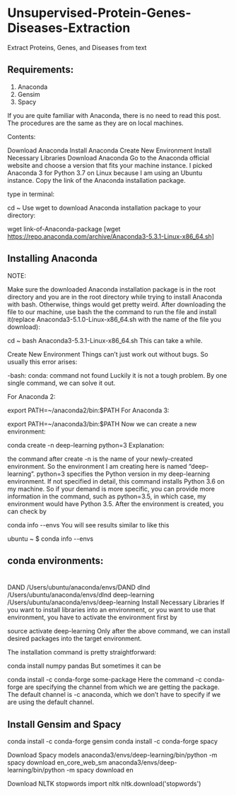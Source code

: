 # Unsupervised-Protein-Genes-Diseases-Extraction
Extract Proteins, Genes, and Diseases from text 

## Requirements:
1. Anaconda
2. Gensim
3. Spacy


If you are quite familiar with Anaconda, there is no need to read this post. The procedures are the same as they are on local machines.

Contents:

Download Anaconda
Install Anaconda
Create New Environment
Install Necessary Libraries
Download Anaconda
Go to the Anaconda official website and choose a version that fits your machine instance. I picked Anaconda 3 for Python 3.7 on Linux because I am using an Ubuntu instance. Copy the link of the Anaconda installation package.

type in terminal:

cd ~
Use wget to download Anaconda installation package to your directory:

wget link-of-Anaconda-package  [wget https://repo.anaconda.com/archive/Anaconda3-5.3.1-Linux-x86_64.sh]

## Installing Anaconda
NOTE:

Make sure the downloaded Anaconda installation package is in the root directory and
you are in the root directory while trying to install Anaconda with bash. Otherwise, things would get pretty weird.
After downloading the file to our machine, use bash the the command to run the file and install it(replace Anaconda3-5.1.0-Linux-x86_64.sh with the name of the file you download):

cd ~
bash Anaconda3-5.3.1-Linux-x86_64.sh
This can take a while.

Create New Environment
Things can’t just work out without bugs. So usually this error arises:

-bash: conda: command not found
Luckily it is not a tough problem. By one single command, we can solve it out.

For Anaconda 2:

export PATH=~/anaconda2/bin:$PATH
For Anaconda 3:

export PATH=~/anaconda3/bin:$PATH
Now we can create a new environment:

conda create -n deep-learning python=3
Explanation:

the command after create -n is the name of your newly-created environment. So the environment I am creating here is named “deep-learning”.
python=3 specifies the Python version in my deep-learning environment. If not specified in detail, this command installs Python 3.6 on my machine. So if your demand is more specific, you can provide more information in the command, such as python=3.5, in which case, my environment would have Python 3.5.
After the environment is created, you can check by

conda info --envs
You will see results similar to like this

ubuntu ~ $ conda info --envs
## conda environments:
#
DAND                     /Users/ubuntu/anaconda/envs/DAND dlnd /Users/ubuntu/anaconda/envs/dlnd deep-learning /Users/ubuntu/anaconda/envs/deep-learning 
Install Necessary Libraries
If you want to install libraries into an environment, or you want to use that environment, you have to activate the environment first by

source activate deep-learning
Only after the above command, we can install desired packages into the target environment.

The installation command is pretty straightforward:

conda install numpy pandas
But sometimes it can be

conda install -c conda-forge some-package
Here the command -c conda-forge are specifying the channel from which we are getting the package. The default channel is -c anaconda, which we don’t have to specify if we are using the default channel.



## Install Gensim and Spacy
conda install -c conda-forge gensim
conda install -c conda-forge spacy

Download Spacy models
anaconda3/envs/deep-learning/bin/python -m spacy download en_core_web_sm
anaconda3/envs/deep-learning/bin/python -m spacy download en

Download NLTK stopwords
import nltk
nltk.download('stopwords')


